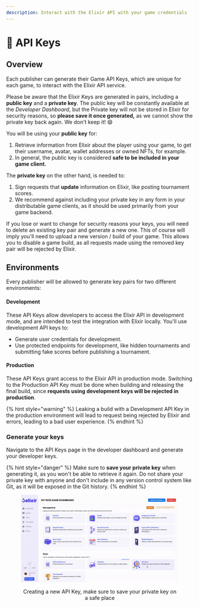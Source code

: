 ```yaml
---
description: Interact with the Elixir API with your game credentials
---
```


# 🔐 API Keys

## Overview

Each publisher can generate their Game API Keys, which are unique for each game, to interact with the Elixir API service.

Please be aware that the Elixir Keys are generated in pairs, including a **public key** and a **private key**. The public key will be constantly available at the _Developer Dashboard_, but the Private key will not be stored in Elixir for security reasons, so **please save it once generated,** as we cannot show the private key back again. We don't keep it! :smile:&#x20;

You will be using your **public key** for:

1. Retrieve information from Elixir about the player using your game, to get their username, avatar, wallet addresses or owned NFTs, for example.
2. In general, the public key is considered **safe to be included in your game client.**

The **private key** on the other hand, is needed to:

1. Sign requests that **update** information on Elixir, like posting tournament scores.&#x20;
2. We recommend against including your private key in any form in your distributable game clients, as it should be used primarily from your game backend.

If you lose or want to change for security reasons your keys, you will need to delete an existing key pair and generate a new one. This of course will imply you'll need to upload a new version / build of your game. This allows you to disable a game build, as all requests made using the removed key pair will be rejected by Elixir.



## Environments

Every publisher will be allowed to generate key pairs for two different environments:

#### Development&#x20;

These API Keys allow developers to access the Elixir API in development mode, and are intended to test the integration with Elixir locally. You'll use development API keys to:&#x20;

* Generate user credentials for development.
* Use protected endpoints for development, like hidden tournaments and submitting fake scores before publishing a tournament.

#### Production&#x20;

These API Keys grant access to the Elixir API in production mode. Switching to the Production API Key must be done when building and releasing the final build, since **requests using development keys will be rejected in production**.

{% hint style="warning" %}
Leaking a build with a Development API Key in the production environment will lead to request being rejected by Elixir and errors, leading to a bad user experience.
{% endhint %}

### Generate your keys

Navigate to the API Keys page in the developer dashboard and generate your developer keys.

{% hint style="danger" %}
Make sure to **save your private key** when generating it, as you won't be able to retrieve it again. Do not share your private key with anyone and don't include in any version control system like Git, as it will be exposed in the Git history.
{% endhint %}

<div align="center">

<figure><img src="../../.gitbook/assets/ezgif.com-gif-maker (1).gif" alt=""><figcaption><p>Creating a new API Key, make sure to save your private key on a safe place</p></figcaption></figure>

</div>



